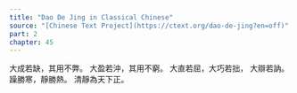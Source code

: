 ```yaml
---
title: "Dao De Jing in Classical Chinese"
source: "[Chinese Text Project](https://ctext.org/dao-de-jing?en=off)"
part: 2
chapter: 45
---
```

大成若缺，其用不弊。
大盈若沖，其用不窮。
大直若屈，大巧若拙，
大辯若訥。躁勝寒，靜勝熱。
清靜為天下正。